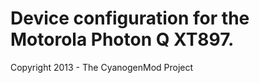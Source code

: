 Device configuration for the Motorola Photon Q XT897.
===============================

Copyright 2013 - The CyanogenMod Project

